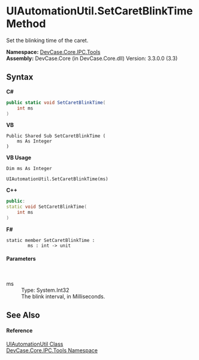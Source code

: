 # UIAutomationUtil.SetCaretBlinkTime Method 
 

Set the blinking time of the caret.

**Namespace:**&nbsp;<a href="N_DevCase_Core_IPC_Tools">DevCase.Core.IPC.Tools</a><br />**Assembly:**&nbsp;DevCase.Core (in DevCase.Core.dll) Version: 3.3.0.0 (3.3)

## Syntax

**C#**<br />
``` C#
public static void SetCaretBlinkTime(
	int ms
)
```

**VB**<br />
``` VB
Public Shared Sub SetCaretBlinkTime ( 
	ms As Integer
)
```

**VB Usage**<br />
``` VB Usage
Dim ms As Integer

UIAutomationUtil.SetCaretBlinkTime(ms)
```

**C++**<br />
``` C++
public:
static void SetCaretBlinkTime(
	int ms
)
```

**F#**<br />
``` F#
static member SetCaretBlinkTime : 
        ms : int -> unit 

```


#### Parameters
&nbsp;<dl><dt>ms</dt><dd>Type: System.Int32<br />The blink interval, in Milliseconds.</dd></dl>

## See Also


#### Reference
<a href="T_DevCase_Core_IPC_Tools_UIAutomationUtil">UIAutomationUtil Class</a><br /><a href="N_DevCase_Core_IPC_Tools">DevCase.Core.IPC.Tools Namespace</a><br />